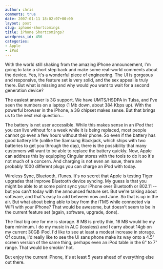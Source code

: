 ```yaml
---
author: chris
comments: true
date: 2007-01-11 18:02:07+00:00
layout: post
slug: iphone-shortcomings
title: iPhone Shortcomings?
wordpress_id: 456
categories:
- Apple
- iPod
---
```


With the world still shaking from the amazing iPhone announcement, I'm going to take a short step back and make some real-world comments about the device. Yes, it's a wonderful piece of engineering. The UI is gorgeous and responsive, the feature set is very solid, and the sex appeal is truly there. But what is missing and why would you want to wait for a second generation device?

The easiest answer is 3G support. We have UMTS/HSDPA in Tulsa, and I've seen the numbers on a laptop (1 Mb down, about 384 Kbps up). With the powerful browser in the iPhone, a 3G chipset makes sense. But that brings us to the next real question...

The battery is not user accessible. While this makes sense in an iPod that you can live without for a week while it is being replaced, most people cannot go even a few hours without their phone. So even if the battery has good battery life (unlike the Samsung Blackjack, which ships with two batteries to get you through the day), there is the possibility that many customers will want to be able to replace the battery quickly. Now, Apple can address this by equipping Cingular stores with the tools to do it so it's not much of a concern. And charging is not even an issue, there are probably 1000 different plugs you can charge an iPod with today.

Wireless Sync, Bluetooth, iTunes. It's no secret that Apple is testing Tiger upgrades that improve Bluetooth device syncing. My guess is that you might be able to at some point sync your iPhone over Bluetooth or 802.11 -- but you can't today with the announced feature set. But we're talking about software, and that's easy to add between now and June. So that is up in the air. But what about being able to buy from the iTMS while connected via WiFi with your iPhone? That would be awesome, but doesn't seem to be in the current feature set (again, software, upgrade, done).

The final big one for me is storage. 8 MB is pretty thin, 16 MB would be my bare minimum. I do my music in ALC (lossless) and I carry about 14gb on my current 30GB iPod. I'd like to see at least a modest increase in storage. Of course, I'd really like to see the UI sans phone make its way onto a 4.5" screen version of the same thing, perhaps even an iPod table in the 6" to 7" range. That would be smokin' hot.

But enjoy the current iPhone, it's at least 5 years ahead of everything else out there.
